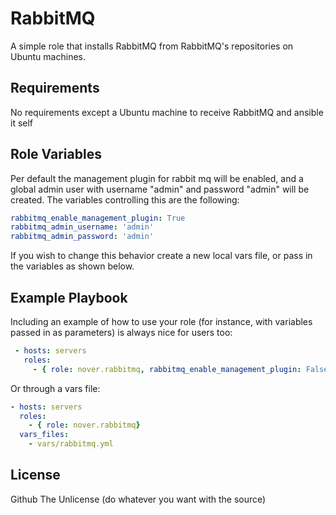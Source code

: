 RabbitMQ
=========

A simple role that installs RabbitMQ from RabbitMQ's repositories on Ubuntu machines.

Requirements
------------

No requirements except a Ubuntu machine to receive RabbitMQ and ansible it self

Role Variables
--------------

Per default the management plugin for rabbit mq will be enabled, and a global admin user with username "admin" and password "admin" will be created. The variables controlling this are the following:
```yaml
rabbitmq_enable_management_plugin: True
rabbitmq_admin_username: 'admin'
rabbitmq_admin_password: 'admin'
```

If you wish to change this behavior create a new local vars file, or pass in the variables as shown below.

Example Playbook
----------------

Including an example of how to use your role (for instance, with variables passed in as parameters) is always nice for users too:

```yaml
 - hosts: servers
   roles:
     - { role: nover.rabbitmq, rabbitmq_enable_management_plugin: False }
```

Or through a vars file:
```yaml
- hosts: servers
  roles:
    - { role: nover.rabbitmq}
  vars_files:
    - vars/rabbitmq.yml 
```

License
-------

Github The Unlicense (do whatever you want with the source)